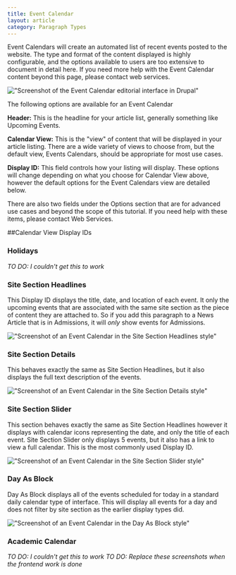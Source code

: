 ```yaml
---
title: Event Calendar
layout: article
category: Paragraph Types
---
```


Event Calendars will create an automated list of recent events posted to the website. The type and format of the content displayed is highly configurable, and the options available to users are too extensive to document in detail here. If you need more help with the Event Calendar content beyond this page, please contact web services.

!["Screenshot of the Event Calendar editorial interface in Drupal"](paragraphs--event-calendar-editorial.png)

The following options are available for an Event Calendar

**Header:** This is the headline for your article list, generally something like Upcoming Events.

**Calendar View:** This is the "view" of content that will be displayed in your article listing. There are a wide variety of views to choose from, but the default view, Events Calendars, should be appropriate for most use cases. 

**Display ID:** This field controls how your listing will display. These options will change depending on what you choose for Calendar View above, however the default options for the Event Calendars view are detailed below.

There are also two fields under the Options section that are for advanced use cases and beyond the scope of this tutorial. If you need help with these items, please contact Web Services.

##Calendar View Display IDs

### Holidays
*TO DO: I couldn't get this to work*

### Site Section Headlines
This Display ID displays the title, date, and location of each event. It only the upcoming events that are associated with the same site section as the piece of content they are attached to. So if you add this paragraph to a News Article that is in Admissions, it will *only* show events for Admissions.

!["Screenshot of an Event Calendar in the Site Section Headlines style"](paragraphs--calendar-events-site-section-headlines.png)

### Site Section Details
This behaves exactly the same as Site Section Headlines, but it also displays the full text description of the events.

!["Screenshot of an Event Calendar in the Site Section Details style"](paragraphs--calendar-events-site-section-details.png)

### Site Section Slider
This section behaves exactly the same as Site Section Headlines however it displays with calendar icons representing the date, and only the title of each event. Site Section Slider only displays 5 events, but it also has a link to view a full calendar. This is the most commonly used Display ID.

!["Screenshot of an Event Calendar in the Site Section Slider style"](paragraphs--calendar-events-site-section-slider.png)

### Day As Block
Day As Block displays all of the events scheduled for today in a standard daily calendar type of interface. This will display all events for a day and does not filter by site section as the earlier display types did.

!["Screenshot of an Event Calendar in the Day As Block style"](paragraphs--calendar-events-day-as-block.png)

### Academic Calendar
*TO DO: I couldn't get this to work*
*TO DO: Replace these screenshots when the frontend work is done*